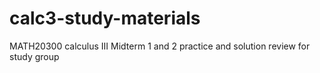 # calc3-study-materials
MATH20300 calculus III Midterm 1 and 2 practice and solution review for study group
